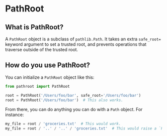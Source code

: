 # PathRoot

## What is PathRoot?

A `PathRoot` object is a subclass of `pathlib.Path`. It takes an extra `safe_root=` keyword argument to set a trusted 
root, and prevents operations that traverse outside of the trusted root.

## How do you use PathRoot?

You can initialize a `PathRoot` object like this:

```python
from pathroot import PathRoot

root = PathRoot('/Users/foo/bar', safe_root='/Users/foo/bar')
root = PathRoot('/Users/foo/bar')  # This also works.
```

From there, you can do anything you can do with a `Path` object. For instance:

```python
my_file = root / 'groceries.txt'  # This would work.
my_file = root / '..' / '..' / 'groceries.txt'  # This would raise a `PathOutsideRootError` exception.
```

